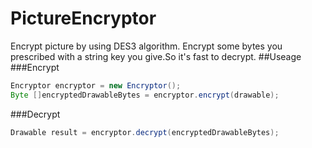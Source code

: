 # PictureEncryptor
Encrypt picture by using DES3 algorithm.
Encrypt some bytes you prescribed with a string key you give.So it's fast to decrypt.
##Useage
###Encrypt
```java
Encryptor encryptor = new Encryptor();
Byte []encryptedDrawableBytes = encryptor.encrypt(drawable);
```
###Decrypt
```java
Drawable result = encryptor.decrypt(encryptedDrawableBytes);
```
